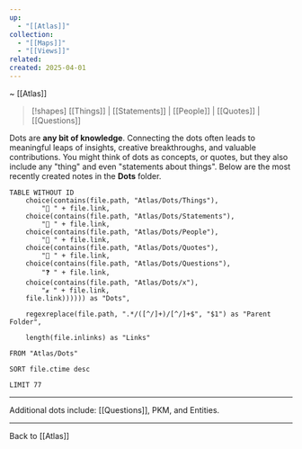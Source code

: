 ```yaml
---
up:
  - "[[Atlas]]"
collection:
  - "[[Maps]]"
  - "[[Views]]"
related: 
created: 2025-04-01
---
```

~ [[Atlas]] 

> [!shapes] [[Things]] | [[Statements]] | [[People]] | [[Quotes]] | [[Questions]] 

Dots are **any bit of knowledge**. Connecting the dots often leads to meaningful leaps of insights, creative breakthroughs, and valuable contributions. You might think of dots as concepts, or quotes, but they also include any "thing" and even "statements about things". Below are the most recently created notes in the **Dots** folder.
```dataview
TABLE WITHOUT ID
	choice(contains(file.path, "Atlas/Dots/Things"), 
		"🧩 " + file.link,
	choice(contains(file.path, "Atlas/Dots/Statements"), 
		"📣 " + file.link,
	choice(contains(file.path, "Atlas/Dots/People"), 
		"👤 " + file.link,
	choice(contains(file.path, "Atlas/Dots/Quotes"),
		"💬 " + file.link,
	choice(contains(file.path, "Atlas/Dots/Questions"),
		"❓ " + file.link,
	choice(contains(file.path, "Atlas/Dots/x"),
		"𝔁 " + file.link,
	file.link)))))) as "Dots",
    
    regexreplace(file.path, ".*/([^/]+)/[^/]+$", "$1") as "Parent Folder",

	length(file.inlinks) as "Links"

FROM "Atlas/Dots"

SORT file.ctime desc

LIMIT 77
```

---

Additional dots include: [[Questions]], PKM, and Entities.

---


Back to [[Atlas]] 